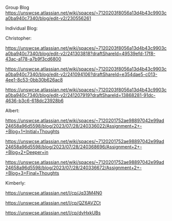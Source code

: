 Group Blog
https://unswcse.atlassian.net/wiki/spaces/~7120203f8056a13d4b43c9903ca0ba940c7340/blog/edit-v2/230556261

Individual Blog:

Christopher:

https://unswcse.atlassian.net/wiki/spaces/~7120203f8056a13d4b43c9903ca0ba940c7340/blog/edit-v2/241303818?draftShareId=49539efd-17f8-43ac-a178-a7b9f3cd6800

https://unswcse.atlassian.net/wiki/spaces/~7120203f8056a13d4b43c9903ca0ba940c7340/blog/edit-v2/241094106?draftShareId=e354dae5-c013-4ee1-8c53-0bb30b626ac8

https://unswcse.atlassian.net/wiki/spaces/~7120203f8056a13d4b43c9903ca0ba940c7340/blog/edit-v2/241207919?draftShareId=13868281-91dc-4636-b3c6-618dc23928b6

Albert:

https://unswcse.atlassian.net/wiki/spaces/~7120201752ae98897042e99ad24658a96d5598/blog/2023/07/28/240336022/Assignment+2+-+Blog+1+Initial+Thoughts

https://unswcse.atlassian.net/wiki/spaces/~7120201752ae98897042e99ad24658a96d5598/blog/2023/07/28/240368696/Assignment+2+-+Blog+2+Deeper+in

https://unswcse.atlassian.net/wiki/spaces/~7120201752ae98897042e99ad24658a96d5598/blog/2023/07/28/240336672/Assignment+2+-+Blog+3+Final+Thoughts

Kimberly:

https://unswcse.atlassian.net/l/cp/Jq33M4N0

https://unswcse.atlassian.net/l/cp/QZ6AVZCt

https://unswcse.atlassian.net/l/cp/dvHxkUBs
